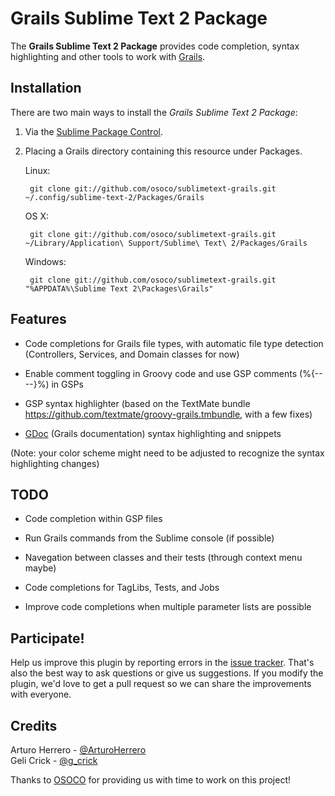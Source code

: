 # Grails Sublime Text 2 Package

The **Grails Sublime Text 2 Package** provides code completion, syntax highlighting and other tools to work with [Grails].


## Installation

There are two main ways to install the *Grails Sublime Text 2 Package*:

1. Via the [Sublime Package Control]. 

2. Placing a Grails directory containing this resource under Packages.

    Linux:

        git clone git://github.com/osoco/sublimetext-grails.git ~/.config/sublime-text-2/Packages/Grails

    OS X:

        git clone git://github.com/osoco/sublimetext-grails.git ~/Library/Application\ Support/Sublime\ Text\ 2/Packages/Grails

    Windows:

        git clone git://github.com/osoco/sublimetext-grails.git "%APPDATA%\Sublime Text 2\Packages\Grails"


## Features

- Code completions for Grails file types, with automatic file type detection (Controllers, Services, and Domain classes for now)

- Enable comment toggling in Groovy code and use GSP comments (%{-- --}%) in GSPs

- GSP syntax highlighter (based on the TextMate bundle https://github.com/textmate/groovy-grails.tmbundle, with a few fixes)

- [GDoc] (Grails documentation) syntax highlighting and snippets

(Note: your color scheme might need to be adjusted to recognize the syntax highlighting changes)


## TODO

- Code completion within GSP files

- Run Grails commands from the Sublime console (if possible)

- Navegation between classes and their tests (through context menu maybe)

- Code completions for TagLibs, Tests, and Jobs

- Improve code completions when multiple parameter lists are possible


## Participate!

Help us improve this plugin by reporting errors in the [issue tracker]. That's also the best way to ask questions or
give us suggestions. If you modify the plugin, we'd love to get a pull request so we can share the improvements with everyone.

## Credits

Arturo Herrero - [@ArturoHerrero](https://twitter.com/ArturoHerrero)  
Geli Crick - [@g_crick](https://twitter.com/g_crick)

Thanks to [OSOCO] for providing us with time to work on this project!



[Grails]: http://grails.org/
[GDoc]: http://grails.org/doc/latest/guide/single.html#docengine
[Sublime Package Control]: http://wbond.net/sublime_packages/package_control
[OSOCO]: http://osoco.es
[issue tracker]: https://github.com/osoco/sublimetext-grails/issues
